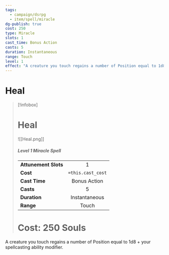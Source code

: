 ```yaml
---
tags:
  - campaign/dsrpg
  - item/spell/miracle
dg-publish: true
cost: 250
type: Miracle
slots: 1
cast_time: Bonus Action
casts: 5
duration: Instantaneous
range: Touch
level: 1
effect: "A creature you touch regains a number of Position equal to 1d8 + your spellcasting ability modifier."
---
```


# Heal

> [!infobox]
> # Heal
> ![[Heal.png]]
> ##### Level 1 Miracle Spell
> | | |
> | :-- | :-: |
> | **Attunement Slots** | 1 |
> | **Cost** | `=this.cast_cost` |
> | **Cast Time** | Bonus Action |
> | **Casts** | 5 |
> | **Duration** |  Instantaneous |
> | **Range** |  Touch |
> # Cost: 250 Souls

A creature you touch regains a number of Position equal to 1d8 + your spellcasting ability modifier.